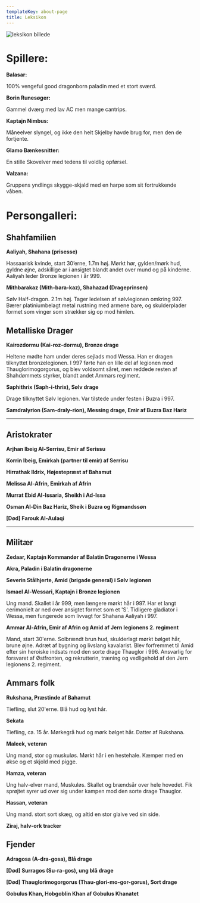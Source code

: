 ```yaml
---
templateKey: about-page
title: Leksikon
---
```

![leksikon billede](/img/lexicon.jpg)

# Spillere:

**Balasar:**

100% vengeful good dragonborn paladin med et stort sværd.

**Borin Runesøger:**

Gammel dværg med lav AC men mange cantrips.

**Kaptajn Nimbus:**

Måneelver slyngel, og ikke den helt Skjelby havde brug for, men den de fortjente.

**Glamo Bænkesnitter:**

En stille Skovelver med tedens til voldlig opførsel.

**Valzana:**

Gruppens yndlings skygge-skjald med en harpe som sit fortrukkende våben.

# Persongalleri:

## Shahfamilien

**Aaliyah, Shahana (prisesse)**

Hassaarisk kvinde, start 30’erne, 1.7m høj. Mørkt hør, gylden/mørk hud, gyldne øjne, adskillige ar i ansigtet blandt andet over mund og på kinderne. Aaliyah leder Bronze legionen i år 999.

**Mithbarakaz (Mith-bara-kaz), Shahazad (Drageprinsen)**

Sølv Half-dragon. 2.1m høj. Tager ledelsen af sølvlegionen omkring 997. Bærer platiniumbelagt metal rustning med armene bare, og skulderplader formet som vinger som strækker sig op mod himlen.

## Metalliske Drager

**Kairozdormu (Kai-roz-dormu), Bronze drage**

Heltene mødte ham under deres sejlads mod Wessa. Han er dragen tilknyttet bronzelegionen. I 997 førte han en lille del af legionen mod Thauglorimogorgorus, og blev voldsomt såret, men reddede resten af Shahdømmets styrker, blandt andet Ammars regiment.

**Saphithrix (Saph-i-thrix), Sølv drage**

Drage tilknyttet Sølv legionen. Var tilstede under festen i Buzra i 997.

**Samdralyrion (Sam-draly-rion), Messing drage, Emir af Buzra Baz Hariz**

- - -

## Aristokrater

**Arjhan Ibeig Al-Serrisu, Emir af Serissu**

**Korrin Ibeig, Emirkah (partner til emir) af Serrisu**

**Hirrathak Ildrix, Højestepræst af Bahamut**

**Melissa Al-Afrin, Emirkah af Afrin**

**Murrat Ebid Al-Issaria, Sheikh i Ad-Issa**

**Osman Al-Din Baz Hariz, Sheik i Buzra og Rigmandssøn**

**\[Død] Farouk Al-Aulaqi**

- - -

## Militær

**Zedaar, Kaptajn Kommandør af Balatin Dragonerne i Wessa**

**Akra, Paladin i Balatin dragonerne**

**Severin Stålhjerte, Amid (brigade general) i Sølv legionen**

**Ismael Al-Wessari, Kaptajn i Bronze legionen**

Ung mand. Skallet i år 999, men længere mørkt hår i 997. Har et langt cerimonielt ar ned over ansigtet formet som et 'S'. Tidligere gladiator i Wessa, men fungerede som livvagt for Shahana Aaliyah i 997.

**Ammar Al-Afrin, Emir af Afrin og Amid af Jern legionens 2. regiment**

Mand, start 30'erne. Solbrændt brun hud, skulderlagt mørkt bølget hår, brune øjne. Adræt af bygning og livslang kavalarist. Blev forfremmet til Amid efter sin heroiske indsats mod den sorte drage Thauglor i 996. Ansvarlig for forsvaret af Østfronten, og rekrutterin, træning og vedligehold af den Jern legionens 2. regiment.

## Ammars folk

**Rukshana, Præstinde af Bahamut**

Tiefling, slut 20'erne. Blå hud og lyst hår.

**Sekata**

Tiefling, ca. 15 år. Mørkegrå hud og mørk bølget hår.
 Datter af Rukshana.

**Maleek, veteran**

Ung mand, stor og muskuløs. Mørkt hår i en hestehale.
 Kæmper med en økse og et skjold med pigge.

**Hamza, veteran**

Ung halv-elver mand, Muskuløs. Skallet og brændsår over hele hovedet. Fik sprøjtet syrer ud over sig under kampen mod den sorte drage Thauglor.

**Hassan, veteran**

Ung mand. stort sort skæg, og altid en stor glaive ved sin side.

**Ziraj, halv-ork tracker**

## Fjender

**Adragosa (A-dra-gosa), Blå drage**

**\[Død] Surragos (Su-ra-gos), ung blå drage**

**\[Død] Thauglorimogorgorus (Thau-glori-mo-gor-gorus), Sort drage**

**Gobulus Khan, Hobgoblin Khan af Gobulus Khanatet**
